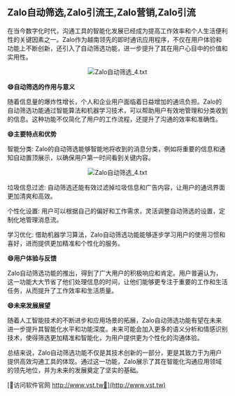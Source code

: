 ## **Zalo自动筛选,Zalo引流王,Zalo营销,Zalo引流**

在当今数字化时代，沟通工具的智能化发展已经成为提高工作效率和个人生活便利性的关键因素之一。Zalo作为越南领先的即时通讯应用程序，不仅在用户体验和功能上不断创新，还引入了自动筛选功能，进一步提升了其在用户心目中的价值和实用性。

 <center><img src="https://vst.tw/MP4/tuiguang/png/7.png" alt="Zalo自动筛选_4.txt"></center>

**😄自动筛选的作用与意义**

随着信息量的爆炸性增长，个人和企业用户面临着日益增加的通讯负担。Zalo的自动筛选功能通过智能算法和机器学习技术，可以帮助用户有效地管理和分类收到的信息。这种功能不仅简化了用户的工作流程，还提升了沟通的效率和准确性。

**😄主要特点和优势**

智能分类: Zalo的自动筛选能够智能地将收到的消息分类，例如将重要的信息和通知自动置顶展示，以确保用户第一时间看到关键内容。

 <center><img src="https://vst.tw/MP4/tuiguang/png/4.png" alt="Zalo自动筛选_4.txt"></center>

垃圾信息过滤: 自动筛选还能有效过滤掉垃圾信息和广告内容，让用户的通讯界面更加清爽和高效。

个性化设置: 用户可以根据自己的偏好和工作需求，灵活调整自动筛选的设置，定制化地管理消息流。

学习优化: 借助机器学习算法，Zalo自动筛选功能能够逐步学习用户的使用习惯和喜好，进而提供更加精准和个性化的服务。

**😄用户体验与反馈**

Zalo自动筛选功能的推出，得到了广大用户的积极响应和肯定。用户普遍认为，这一功能大大节省了他们处理信息的时间，让他们能够更专注于重要的工作和生活任务，从而提升了工作效率和生活质量。

**😄未来发展展望**

随着人工智能技术的不断进步和应用场景的拓展，Zalo自动筛选功能有望在未来进一步提升其智能化水平和功能深度。未来可能会加入更多的语义分析和情感识别技术，使得筛选更加精准和智能化，为用户提供更为个性化的沟通体验。

总结来说，Zalo自动筛选功能不仅是其技术创新的一部分，更是其致力于为用户提供高效沟通工具的体现。通过这一功能，Zalo展示了其在智能化沟通应用领域的领先地位，并为未来的发展奠定了坚实的基础。


[👻访问软件官网 http://www.vst.tw👻](http://www.vst.tw)
